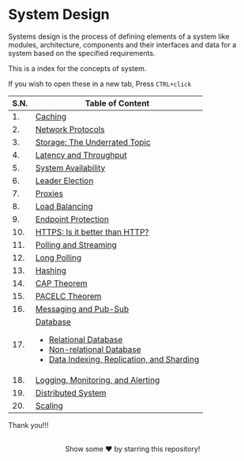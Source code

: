 # System Design 

Systems design is the process of defining elements of a system like modules, architecture, components and their interfaces and data for a system based on the specified requirements.

This is a index for the concepts of system.

If you wish to open these in a new tab, Press `CTRL+click`

<table>
<thead>
<tr>
<th>S.N.</th>
<th> Table of Content </th>
</tr>
</thead>
<tbody>
<tr>
<td> 1.</td>
<td> 
<a href=""> Caching </a> 
</td>
</tr>
<tr>
<td> 2.</td>
<td>
<a href=""> Network Protocols </a>
</td>
</tr>
<tr>
<td> 3.</td>
<td>
<a href=""> Storage: The Underrated Topic </a>
</td>
</tr>
<tr>
<td> 4.</td>
<td>
<a href=""> Latency and Throughput </a>
</td>
</tr>
<tr>
<td> 5.</td>
<td>
<a href=""> System Availability </a>
</td>
</tr>
<tr>
<td> 6.</td>
<td>
<a href=""> Leader Election </a>
</td>
</tr>
<tr>
<td> 7.</td>
<td>
<a href=""> Proxies </a>
</td>
</tr>
<tr>
<td> 8.</td>
<td>
<a href=""> Load Balancing </a>
</td>
</tr>
<tr>
<td> 9.</td>
<td>
<a href="https://github.com/Pragya2056/System-Design-Concepts/tree/master/Endpoint-Protection"> Endpoint Protection </a>
</td>
</tr>
<tr>
<td> 10. </td>
<td>
<a href="https://github.com/Pragya2056/System-Design-Concepts/tree/master/HTTPS"> HTTPS: Is it better than HTTP? </a>
</td>
</tr>
<tr>
<td> 11.</td>
<td>
<a href=""> Polling and Streaming </a>
</td>
</tr>
<tr>
<td> 12. </td>
<td>
<a href=""> Long Polling </a>
</td>
</tr>
<tr>
<td> 13.</td>
<td>
<a href=""> Hashing </a>
</td>
</tr>
<tr>
<td> 14. </td>
<td>
<a href=""> CAP Theorem </a>
</td>
</tr>
<tr>
<td> 15. </td>
<td>
<a href=""> PACELC Theorem </a>
</td>
</tr>
<tr>
<td> 16.</td>
<td>
<a href=""> Messaging and Pub-Sub </a>
</td>
</tr>
<tr>
<td> 17.</td>
<td>
    <a href=""> Database
        <ul>
            <li>
                <a href=""> Relational Database </a>
            </li>
            <li>
                <a href=""> Non-relational Database </a>
            </li>
            <li>
                <a href=""> Data Indexing, Replication, and Sharding </a>
            </li>
        </ul>
    </a>
</td>
</tr>
<tr>
<td> 18. </td>
<td>
<a href=""> Logging, Monitoring, and Alerting </a>
</td>
</tr>
<tr>
<td> 19. </td>
<td>
<a href=""> Distributed System </a>
</td>
</tr>
<tr>
<td> 20. </td>
<td>
<a href=""> Scaling </a>
</td>
</tr>
</tbody>
</table>

Thank you!!!

<br>
<div align="center">
Show some ❤️ by starring this repository!
</div>